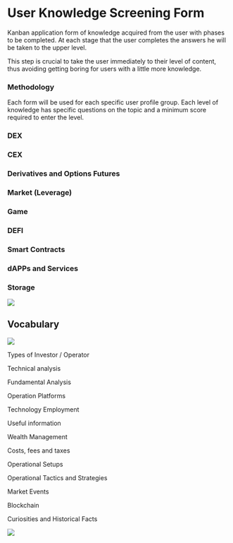 # User Knowledge Screening Form

Kanban application form of knowledge acquired from the user with phases to be completed. At each stage that the user completes the answers he will be taken to the upper level.

This step is crucial to take the user immediately to their level of content, thus avoiding getting boring for users with a little more knowledge.

### Methodology

Each form will be used for each specific user profile group. Each level of knowledge has specific questions on the topic and a minimum score required to enter the level.

###  

### DEX 

### CEX 

### Derivatives and Options Futures 

### Market \(Leverage\) 

### Game 

### DEFI 

### Smart Contracts 

### dAPPs and Services 

### Storage

![](https://lh5.googleusercontent.com/JWsCCT-cuLDWjo-X0iWolpwh14JH_YdbdfSlMUMr6LcR_WOTHDVm8eJVd20tLMI3nEcrKJmRTT58LKLh2qrtIXyOJV6qITf0OlIUHxAtwQpwhTjHTRuLVqK3CJoFHy4X7Q)



## Vocabulary

![](https://lh5.googleusercontent.com/JWsCCT-cuLDWjo-X0iWolpwh14JH_YdbdfSlMUMr6LcR_WOTHDVm8eJVd20tLMI3nEcrKJmRTT58LKLh2qrtIXyOJV6qITf0OlIUHxAtwQpwhTjHTRuLVqK3CJoFHy4X7Q)

Types of Investor / Operator

Technical analysis

Fundamental Analysis

Operation Platforms

Technology Employment

Useful information

Wealth Management

Costs, fees and taxes

Operational Setups

Operational Tactics and Strategies

Market Events

Blockchain

Curiosities and Historical Facts

![](https://lh5.googleusercontent.com/JWsCCT-cuLDWjo-X0iWolpwh14JH_YdbdfSlMUMr6LcR_WOTHDVm8eJVd20tLMI3nEcrKJmRTT58LKLh2qrtIXyOJV6qITf0OlIUHxAtwQpwhTjHTRuLVqK3CJoFHy4X7Q)

